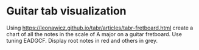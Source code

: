 # Guitar tab visualization

Using https://leonawicz.github.io/tabr/articles/tabr-fretboard.html create a chart of all the notes in the scale of A major on a guitar fretboard. Use tuning EADGCF. Display root notes in red and others in grey.

